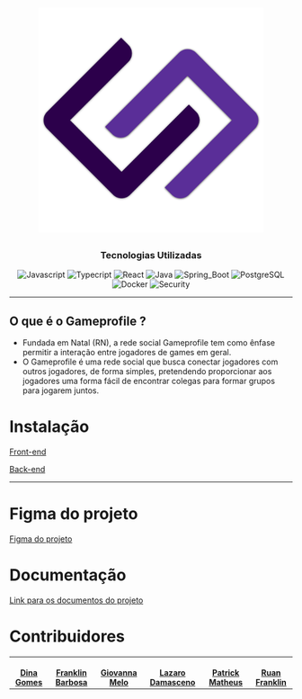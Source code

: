 <h1 align="center">
  <a href="[https://github.com/tads-cnat/gameprofile/blob/main/logo.png)">
    <img alt="Game profile logo" src="logo.png" width="400">
  </a>
</h1>

<div align="center">

### Tecnologias Utilizadas
  
![Javascript](https://img.shields.io/badge/JavaScript-F7DF1E?style=for-the-badge&logo=javascript&logoColor=black)
![Typecript](https://img.shields.io/badge/TypeScript-007ACC?style=for-the-badge&logo=typescript&logoColor=white)
![React](https://img.shields.io/badge/React-20232A?style=for-the-badge&logo=react&logoColor=61DAFB)
![Java](https://img.shields.io/badge/Java-ED8B00?style=for-the-badge&logo=java&logoColor=white)
![Spring_Boot](https://img.shields.io/badge/Spring_Boot-F2F4F9?style=for-the-badge&logo=spring-boot)
![PostgreSQL](https://img.shields.io/badge/PostgreSQL-316192?style=for-the-badge&logo=postgresql&logoColor=white)
![Docker](https://img.shields.io/badge/Docker-2CA5E0?style=for-the-badge&logo=docker&logoColor=white)
![Security](https://img.shields.io/badge/Spring_Security-6DB33F?style=for-the-badge&logo=Spring-Security&logoColor=white)
  

</div>  

___

## O que é o Gameprofile ?
* Fundada em Natal (RN), a rede social Gameprofile tem como ênfase permitir a interação entre jogadores de games em geral. 
* O Gameprofile é uma rede social que busca conectar jogadores com outros jogadores, de forma simples, pretendendo proporcionar aos jogadores uma forma fácil de encontrar colegas para formar grupos para jogarem juntos.


# Instalação
[Front-end](https://github.com/tads-cnat/gameprofile/blob/main/docs/guiaFront.md)

[Back-end](https://github.com/tads-cnat/gameprofile/blob/main/docs/guiaBack.md)



___

# Figma do projeto
[Figma do projeto](https://www.figma.com/file/dSRnqVj6y8ODgOGTLHax9r/Prototipos?node-id=0%3A1&t=BJKo6lfCw5KZHLYS-1)

# Documentação
[Link para os documentos do projeto](https://github.com/tads-cnat/gameprofile/tree/main/docs)

# Contribuidores
<table style>
  <tr>
    <td align="center"><a href="https://github.com/dinapgomes">
        <img style="border-radius: 50%;" src="https://avatars.githubusercontent.com/u/74661038?v=4" width="100px;" alt=""/>
        <br />
        <a href="https://github.com/alcides07"><b>Dina Gomes</b></a>
    </td>
    <td align="center"><a href="https://github.com/Franklin-Barbosa">
      <img style="border-radius: 50%;" src="https://avatars.githubusercontent.com/u/43481761?v=4" width="100px;" alt=""/>
      <br />
      <a href="https://github.com/erick003"><b>Franklin Barbosa</b></a>
    </td>
    <td align="center"><a href="https://github.com/150901">
        <img style="border-radius: 50%;" src="https://avatars.githubusercontent.com/u/126298005?v=4" width="100px;" alt=""/>
        <br />
        <a href="https://github.com/diogoodiego"><b>Giovanna Melo</b></a>
    </td>
    <td align="center"><a href="https://github.com/LazaroDamasceno">
        <img style="border-radius: 50%;" src="https://avatars.githubusercontent.com/u/62726118?v=4" width="100px;" alt=""/>
        <br />
        <a href="https://github.com/IsraelKleber"><b>Lazaro Damasceno</b></a>
    </td>
    <td align="center"><a href="https://github.com/patrickmf">
        <img style="border-radius: 50%;" src="https://avatars.githubusercontent.com/u/61290998?v=4" width="100px;" alt=""/>
        <br />
        <a href="https://github.com/Livia-Rachell"><b>Patrick Matheus</b></a>
    </td>
    <td align="center"><a href="https://github.com/Ruan-Franklin">
        <img style="border-radius: 50%;" src="https://avatars.githubusercontent.com/u/94229859?v=4" width="100px;" alt=""/>
        <br />
        <a href="https://github.com/matRaph"><b>Ruan Franklin</b></a>
    </td>
  </tr>
</table>
